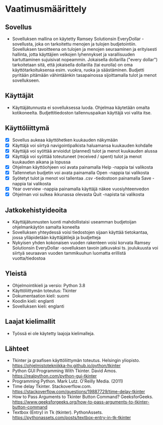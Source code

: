# Vaatimusmäärittely

## Sovellus
* Sovelluksen mallina on käytetty Ramsey Solutionsin EveryDollar -sovellusta, joka on tarkoitettu menojen ja tulojen budjetointiin. Sovelluksen tavoitteena on tulojen ja menojen seuraaminen ja erityisesti hallinta, jotta käyttäjien velkojen lyhennykset ja varallisuuden kartuttaminen sujuisivat nopeammin. Jokaisella dollarilla ("every dollar") tarkoitetaan sitä, että jokaisella dollarilla (tai eurolla) on oma käyttötarkoituksensa esim. vuokra, ruoka ja säästäminen. Budjetti pyritään pitämään vähintäänkin tasapainossa sijoittamalla tulot ja menot sovellukseen.

## Käyttäjät
* Käyttäjätunnusta ei sovelluksessa luoda. Ohjelmaa käytetään omalta kotikoneelta. Budjettitiedoston tallennuspaikan käyttäjä voi valita itse.

## Käyttöliittymä
- [x] Sovellus aukeaa käyttöhetken kuukauden näkymään
- [x] Käyttäjä voi siirtyä navigointipalkista haluamansa kuukauden kohdalle
- [x] Käyttäjä voi syöttää arvioidut (planned) tulot ja menot kuukauden alussa
- [x] Käyttäjä voi syöttää toteutuneet (received / spent) tulot ja menot kuukauden aikana ja lopussa
- [x] Ohjelman käyttöohjeen voi avata painamalla Help -nappia tai valikosta
- [x] Tallennetun budjetin voi avata painamalla Open -nappia tai valikosta
- [x] Syötetyt tulot ja menot voi tallentaa .csv -tiedostoon painamalla Save -nappia tai valikosta
- [x] Year overview -nappia painamalla käyttäjä näkee vuosiyhteenvedon
- [x] Ohjelman voi sulkea ikkunassa olevasta Quit -napista tai valikosta

## Jatkokehistyideoita
* Käyttäjätunnusten luonti mahdollistaisi useamman budjetoijan ohjelmankäytön samalta koneelta
* Sovelluksen yhteydessä voisi tiedostojen sijaan käyttää tietokantaa, jossa ylläpidetään käyttäjätilejä ja budjetteja
* Nykyisen yhden kokonaisen vuoden rakenteen voisi korvata Ramsey Solutionsin EveryDollar -sovelluksen tavoin jatkuvaksi ts. joulukuusta voi siirtyä seuraavan vuoden tammikuuhun luomatta erillistä vuotta/tiedostoa

## Yleistä
* Ohjelmointikieli ja versio: Python 3.8
* Käyttöliittymän toteutus: Tkinter
* Dokumentaation kieli: suomi
* Koodin kieli: englanti
* Sovelluksen kieli: englanti

## Laajat kielimallit
* Työssä ei ole käytetty laajoja kielimalleja.

## Lähteet
* Tkinter ja graafisen käyttöliittymän toteutus. Helsingin yliopisto. https://ohjelmistotekniikka-hy.github.io/python/tkinter
* Python GUI Programming With Tkinter. David Amos. https://realpython.com/python-gui-tkinter
* Programming Python. Mark Lutz. O'Reilly Media. (2011)
* Time delay Tkinter. Stackoverflow.com. https://stackoverflow.com/questions/19887729/time-delay-tkinter
* How to Pass Arguments to Tkinter Button Command? GeeksforGeeks. https://www.geeksforgeeks.org/how-to-pass-arguments-to-tkinter-button-command
* Textbox (Entry) in Tk (tkinter). PythonAssets. https://pythonassets.com/posts/textbox-entry-in-tk-tkinter
